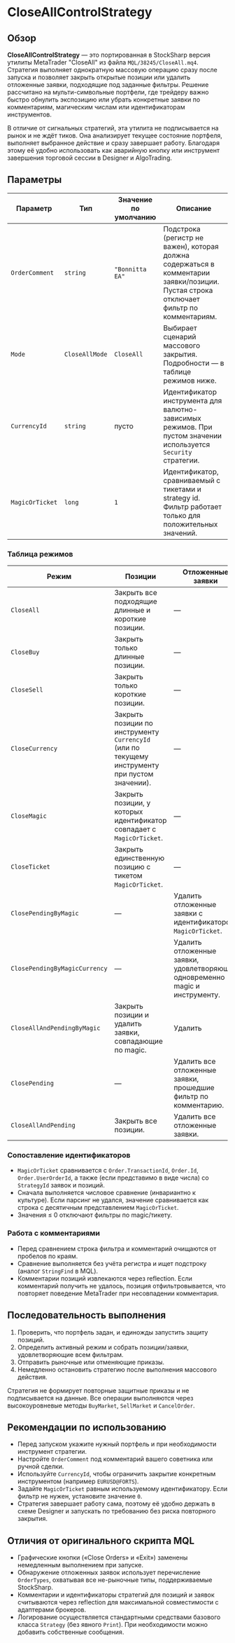 # CloseAllControlStrategy

## Обзор

**CloseAllControlStrategy** — это портированная в StockSharp версия утилиты MetaTrader "CloseAll" из файла `MQL/38245/CloseAll.mq4`. Стратегия выполняет однократную массовую операцию сразу после запуска и позволяет закрыть открытые позиции или удалить отложенные заявки, подходящие под заданные фильтры. Решение рассчитано на мульти-символьные портфели, где трейдеру важно быстро обнулить экспозицию или убрать конкретные заявки по комментариям, магическим числам или идентификаторам инструментов.

В отличие от сигнальных стратегий, эта утилита не подписывается на рынок и не ждёт тиков. Она анализирует текущее состояние портфеля, выполняет выбранное действие и сразу завершает работу. Благодаря этому её удобно использовать как аварийную кнопку или инструмент завершения торговой сессии в Designer и AlgoTrading.

## Параметры

| Параметр | Тип | Значение по умолчанию | Описание |
|----------|-----|------------------------|----------|
| `OrderComment` | `string` | `"Bonnitta EA"` | Подстрока (регистр не важен), которая должна содержаться в комментарии заявки/позиции. Пустая строка отключает фильтр по комментариям. |
| `Mode` | `CloseAllMode` | `CloseAll` | Выбирает сценарий массового закрытия. Подробности — в таблице режимов ниже. |
| `CurrencyId` | `string` | пусто | Идентификатор инструмента для валютно-зависимых режимов. При пустом значении используется `Security` стратегии. |
| `MagicOrTicket` | `long` | `1` | Идентификатор, сравниваемый с тикетами и strategy id. Фильтр работает только для положительных значений. |

### Таблица режимов

| Режим | Позиции | Отложенные заявки | Дополнительные фильтры |
|-------|---------|-------------------|------------------------|
| `CloseAll` | Закрыть все подходящие длинные и короткие позиции. | — | Только комментарий. |
| `CloseBuy` | Закрыть только длинные позиции. | — | Только комментарий. |
| `CloseSell` | Закрыть только короткие позиции. | — | Только комментарий. |
| `CloseCurrency` | Закрыть позиции по инструменту `CurrencyId` (или по текущему инструменту при пустом значении). | — | Комментарий + инструмент. |
| `CloseMagic` | Закрыть позиции, у которых идентификатор совпадает с `MagicOrTicket`. | — | Комментарий + magic. |
| `CloseTicket` | Закрыть единственную позицию с тикетом `MagicOrTicket`. | — | Комментарий + тикет. |
| `ClosePendingByMagic` | — | Удалить отложенные заявки с идентификатором `MagicOrTicket`. | Комментарий + magic. |
| `ClosePendingByMagicCurrency` | — | Удалить отложенные заявки, удовлетворяющие одновременно magic и инструменту. | Комментарий + magic + инструмент. |
| `CloseAllAndPendingByMagic` | Закрыть позиции и удалить заявки, совпадающие по magic. | Удалить | Комментарий + magic. |
| `ClosePending` | — | Удалить все отложенные заявки, прошедшие фильтр по комментарию. | Только комментарий. |
| `CloseAllAndPending` | Закрыть все позиции. | Удалить все отложенные заявки. | Только комментарий. |

### Сопоставление идентификаторов

* `MagicOrTicket` сравнивается с `Order.TransactionId`, `Order.Id`, `Order.UserOrderId`, а также (если представимо в виде числа) со `StrategyId` заявок и позиций.
* Сначала выполняется числовое сравнение (инвариантно к культуре). Если парсинг не удался, значение сравнивается как строка с десятичным представлением `MagicOrTicket`.
* Значения ≤ 0 отключают фильтры по magic/тикету.

### Работа с комментариями

* Перед сравнением строка фильтра и комментарий очищаются от пробелов по краям.
* Сравнение выполняется без учёта регистра и ищет подстроку (аналог `StringFind` в MQL).
* Комментарии позиций извлекаются через reflection. Если комментарий получить не удалось, позиция отфильтровывается, что повторяет поведение MetaTrader при несовпадении комментария.

## Последовательность выполнения

1. Проверить, что портфель задан, и единожды запустить защиту позиций.
2. Определить активный режим и собрать позиции/заявки, удовлетворяющие всем фильтрам.
3. Отправить рыночные или отменяющие приказы.
4. Немедленно остановить стратегию после выполнения массового действия.

Стратегия не формирует повторные защитные приказы и не подписывается на данные. Все операции выполняются через высокоуровневые методы `BuyMarket`, `SellMarket` и `CancelOrder`.

## Рекомендации по использованию

* Перед запуском укажите нужный портфель и при необходимости инструмент стратегии.
* Настройте `OrderComment` под комментарий вашего советника или ручной сделки.
* Используйте `CurrencyId`, чтобы ограничить закрытие конкретным инструментом (например `EURUSD@FORTS`).
* Задайте `MagicOrTicket` равным используемому идентификатору. Если фильтр не нужен, установите значение `0`.
* Стратегия завершает работу сама, поэтому её удобно держать в схеме Designer и запускать по требованию без риска повторного закрытия.

## Отличия от оригинального скрипта MQL

* Графические кнопки («Close Orders» и «Exit») заменены немедленным выполнением при запуске.
* Обнаружение отложенных заявок использует перечисление `OrderTypes`, охватывая все не-рыночные типы, поддерживаемые StockSharp.
* Комментарии и идентификаторы стратегий для позиций и заявок считываются через reflection для максимальной совместимости с адаптерами брокеров.
* Логирование осуществляется стандартными средствами базового класса `Strategy` (без явного `Print`). При необходимости можно добавить собственные сообщения.

